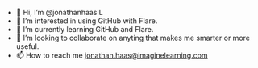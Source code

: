 - 👋 Hi, I’m @jonathanhaasIL
- 👀 I’m interested in using GitHub with Flare. 
- 🌱 I’m currently learning GitHub and Flare.
- 💞️ I’m looking to collaborate on anyting that makes me smarter or more useful. 
- 📫 How to reach me jonathan.haas@imaginelearning.com

<!---
jonathanhaasIL/jonathanhaasIL is a ✨ special ✨ repository because its `README.md` (this file) appears on your GitHub profile.
You can click the Preview link to take a look at your changes.
--->
